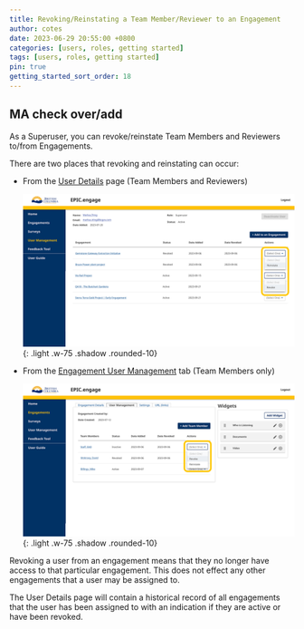 ```yaml
---
title: Revoking/Reinstating a Team Member/Reviewer to an Engagement
author: cotes
date: 2023-06-29 20:55:00 +0800
categories: [users, roles, getting started]
tags: [users, roles, getting started]
pin: true
getting_started_sort_order: 18
---
```


## MA check over/add

As a Superuser, you can revoke/reinstate Team Members and Reviewers to/from Engagements.  

There are two places that revoking and reinstating can occur:

- From the [User Details](/met-guide/posts/user-details/) page (Team Members and Reviewers)
  
    ![User details drop down](/assets/UserGuideImages/Images/revoke-reinstate/revokereinstate-team-member-or-reviewer-to-engagement-user-details-page-with-action-drop-down-for-revoking-reinstating.png){: .light .w-75 .shadow .rounded-10}  
  
- From the [Engagement User Management](/met-guide/posts/engagement-UM/) tab (Team Members only)
  
    ![UM drop down](/assets/UserGuideImages/Images/revoke-reinstate/revokereinstate-team-member-or-reviewer-to-engagement-image-of-engagement-um-tab-with-action-drop-down-for-revoking-reinstating.png){: .light .w-75 .shadow .rounded-10}  

Revoking a user from an engagement means that they no longer have access to that particular engagement. This does not effect any other engagements that a user may be assigned to. 

The User Details page will contain a historical record of all engagements that the user has been assigned to with an indication if they are active or have been revoked. 
